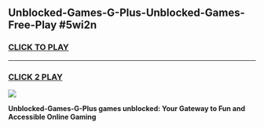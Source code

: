 
## Unblocked-Games-G-Plus-Unblocked-Games-Free-Play #5wi2n
<h3>
<a href="https://us.freeplayer.one?title=Unblocked-Games-G-Plus&ref=9M">CLICK TO PLAY</a></h3>
<hr>

<h3>
<a href="https://us.freeplayer.one?title=Unblocked-Games-G-Plus&ref=9M">CLICK 2 PLAY</a>
  
</h3>

<a href="https://us.freeplayer.one?title=Unblocked-Games-G-Plus&ref=9M"><img src="https://clearcache.store/games.png"></a>


**Unblocked-Games-G-Plus games unblocked: Your Gateway to Fun and Accessible Online Gaming**
